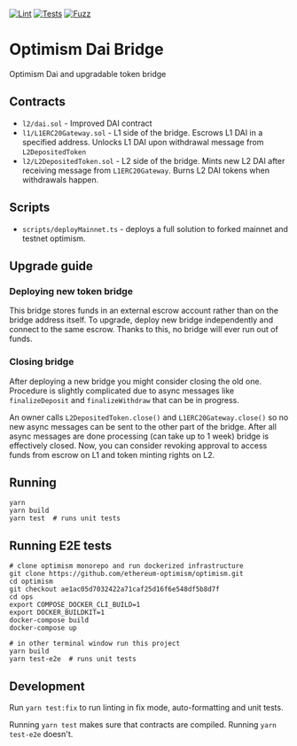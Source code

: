 [![Lint](https://github.com/BellwoodStudios/optimism-dai-bridge/actions/workflows/lint.yml/badge.svg)](https://github.com/BellwoodStudios/optimism-dai-bridge/actions/workflows/lint.yml)
[![Tests](https://github.com/BellwoodStudios/optimism-dai-bridge/actions/workflows/tests.yml/badge.svg)](https://github.com/BellwoodStudios/optimism-dai-bridge/actions/workflows/tests.yml)
[![Fuzz](https://github.com/BellwoodStudios/optimism-dai-bridge/actions/workflows/fuzz.yml/badge.svg)](https://github.com/BellwoodStudios/optimism-dai-bridge/actions/workflows/fuzz.yml)

# Optimism Dai Bridge

Optimism Dai and upgradable token bridge

## Contracts

- `l2/dai.sol` - Improved DAI contract
- `l1/L1ERC20Gateway.sol` - L1 side of the bridge. Escrows L1 DAI in a specified address. Unlocks L1 DAI upon withdrawal
  message from `L2DepositedToken`
- `l2/L2DepositedToken.sol` - L2 side of the bridge. Mints new L2 DAI after receiving message from `L1ERC20Gateway`.
  Burns L2 DAI tokens when withdrawals happen.

## Scripts

- `scripts/deployMainnet.ts` - deploys a full solution to forked mainnet and testnet optimism.

## Upgrade guide

### Deploying new token bridge

This bridge stores funds in an external escrow account rather than on the bridge address itself. To upgrade, deploy new
bridge independently and connect to the same escrow. Thanks to this, no bridge will ever run out of funds.

### Closing bridge

After deploying a new bridge you might consider closing the old one. Procedure is slightly complicated due to async
messages like `finalizeDeposit` and `finalizeWithdraw` that can be in progress.

An owner calls `L2DepositedToken.close()` and `L1ERC20Gateway.close()` so no new async messages can be sent to the other
part of the bridge. After all async messages are done processing (can take up to 1 week) bridge is effectively closed.
Now, you can consider revoking approval to access funds from escrow on L1 and token minting rights on L2.

## Running

```
yarn
yarn build
yarn test  # runs unit tests
```

## Running E2E tests

```
# clone optimism monorepo and run dockerized infrastructure
git clone https://github.com/ethereum-optimism/optimism.git
cd optimism
git checkout ae1ac05d7032422a71caf25d16f6e548df5b8d7f
cd ops
export COMPOSE_DOCKER_CLI_BUILD=1
export DOCKER_BUILDKIT=1
docker-compose build
docker-compose up

# in other terminal window run this project
yarn build
yarn test-e2e  # runs unit tests
```

## Development

Run `yarn test:fix` to run linting in fix mode, auto-formatting and unit tests.

Running `yarn test` makes sure that contracts are compiled. Running `yarn test-e2e` doesn't.
